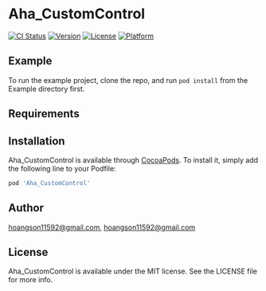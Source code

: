 # Aha_CustomControl

[![CI Status](http://img.shields.io/travis/hoangson11592@gmail.com/Aha_CustomControl.svg?style=flat)](https://travis-ci.org/hoangson11592@gmail.com/Aha_CustomControl)
[![Version](https://img.shields.io/cocoapods/v/Aha_CustomControl.svg?style=flat)](http://cocoapods.org/pods/Aha_CustomControl)
[![License](https://img.shields.io/cocoapods/l/Aha_CustomControl.svg?style=flat)](http://cocoapods.org/pods/Aha_CustomControl)
[![Platform](https://img.shields.io/cocoapods/p/Aha_CustomControl.svg?style=flat)](http://cocoapods.org/pods/Aha_CustomControl)

## Example

To run the example project, clone the repo, and run `pod install` from the Example directory first.

## Requirements

## Installation

Aha_CustomControl is available through [CocoaPods](http://cocoapods.org). To install
it, simply add the following line to your Podfile:

```ruby
pod 'Aha_CustomControl'
```

## Author

hoangson11592@gmail.com, hoangson11592@gmail.com

## License

Aha_CustomControl is available under the MIT license. See the LICENSE file for more info.
